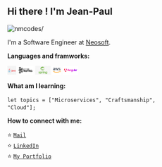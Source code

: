 ## Hi there ! I'm Jean-Paul

<p align="left"> <img src=https://komarev.com/ghpvc/?username=nmcodes alt=nmcodes/></p>

I'm a Software Engineer at [Neosoft](https://www.neosoft.fr).



**Languages and framworks:**  

<code><img height="20" src="https://raw.githubusercontent.com/anyishxyi/logos-readme/main/assets/java.png" alt="Java"/></code>
<code><img height="20" src="https://raw.githubusercontent.com/anyishxyi/logos-readme/main/assets/kafka-bg.webp" alt="Kafka"/></code>
<code><img height="20" src="https://raw.githubusercontent.com/anyishxyi/logos-readme/main/assets/spring.jpeg" alt="Spring"/></code>
<code><img height="20" src="https://raw.githubusercontent.com/anyishxyi/logos-readme/main/assets/aws.png" alt="AWS"/></code>
<code><img height="20" src="https://raw.githubusercontent.com/anyishxyi/logos-readme/main/assets/angular.png" alt="Angular"/></code>



**What am I learning:**

<code>let topics = ["Microservices", "Craftsmanship", "Cloud"];</code>



**How to connect with me:**

:star: <code>[Mail](mailto:jeanpaulngalula07@gmail.com)</code>   
:star: <code>[LinkedIn](https://www.linkedin.com/in/jeanpaulngalula/)</code>   
:star: <code>[My Portfolio](https://www.mulume.dev)</code>
